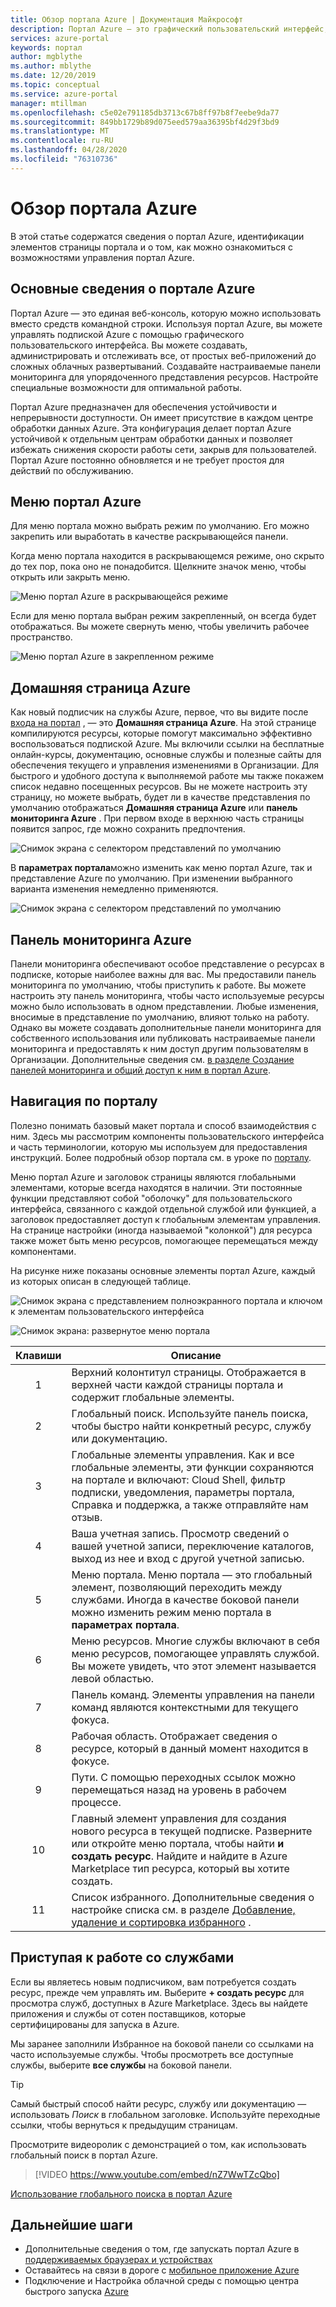 ```yaml
---
title: Обзор портала Azure | Документация Майкрософт
description: Портал Azure — это графический пользовательский интерфейс, который можно использовать для управления службами Azure. Узнайте, как перемещаться по ресурсам в портал Azure и находить их.
services: azure-portal
keywords: портал
author: mgblythe
ms.author: mblythe
ms.date: 12/20/2019
ms.topic: conceptual
ms.service: azure-portal
manager: mtillman
ms.openlocfilehash: c5e02e791185db3713c67b8ff97b8f7eebe9da77
ms.sourcegitcommit: 849bb1729b89d075eed579aa36395bf4d29f3bd9
ms.translationtype: MT
ms.contentlocale: ru-RU
ms.lasthandoff: 04/28/2020
ms.locfileid: "76310736"
---
```

# <a name="azure-portal-overview"></a>Обзор портала Azure

В этой статье содержатся сведения о портал Azure, идентификации элементов страницы портала и о том, как можно ознакомиться с возможностями управления портал Azure.

## <a name="what-is-the-azure-portal"></a>Основные сведения о портале Azure

Портал Azure — это единая веб-консоль, которую можно использовать вместо средств командной строки. Используя портал Azure, вы можете управлять подпиской Azure с помощью графического пользовательского интерфейса. Вы можете создавать, администрировать и отслеживать все, от простых веб-приложений до сложных облачных развертываний. Создавайте настраиваемые панели мониторинга для упорядоченного представления ресурсов. Настройте специальные возможности для оптимальной работы.

Портал Azure предназначен для обеспечения устойчивости и непрерывности доступности. Он имеет присутствие в каждом центре обработки данных Azure. Эта конфигурация делает портал Azure устойчивой к отдельным центрам обработки данных и позволяет избежать снижения скорости работы сети, закрыв для пользователей. Портал Azure постоянно обновляется и не требует простоя для действий по обслуживанию.

## <a name="azure-portal-menu"></a>Меню портал Azure

Для меню портала можно выбрать режим по умолчанию. Его можно закрепить или выработать в качестве раскрывающейся панели.

Когда меню портала находится в раскрывающемся режиме, оно скрыто до тех пор, пока оно не понадобится. Щелкните значок меню, чтобы открыть или закрыть меню.

![Меню портал Azure в раскрывающейся режиме](./media/azure-portal-overview/azure-portal-overview-portal-menu-flyout.png)

Если для меню портала выбран режим закрепленный, он всегда будет отображаться. Вы можете свернуть меню, чтобы увеличить рабочее пространство.

![Меню портал Azure в закрепленном режиме](./media/azure-portal-overview/azure-portal-overview-portal-menu-expandcollapse.png)

## <a name="azure-home"></a>Домашняя страница Azure

Как новый подписчик на службы Azure, первое, что вы видите после [входа на портал](https://portal.azure.com) , — это **Домашняя страница Azure**. На этой странице компилируются ресурсы, которые помогут максимально эффективно воспользоваться подпиской Azure. Мы включили ссылки на бесплатные онлайн-курсы, документацию, основные службы и полезные сайты для обеспечения текущего и управления изменениями в Организации. Для быстрого и удобного доступа к выполняемой работе мы также покажем список недавно посещенных ресурсов. Вы не можете настроить эту страницу, но можете выбрать, будет ли в качестве представления по умолчанию отображаться **Домашняя страница Azure** или **панель мониторинга Azure** . При первом входе в верхнюю часть страницы появится запрос, где можно сохранить предпочтения.

![Снимок экрана с селектором представлений по умолчанию](./media/azure-portal-overview/azure-portal-default-view.png)

В **параметрах портала**можно изменить как меню портал Azure, так и представление Azure по умолчанию. При изменении выбранного варианта изменения немедленно применяются.

![Снимок экрана с селектором представлений по умолчанию](./media/azure-portal-overview/azure-portal-overview-portal-settings-menu-home.png)

## <a name="azure-dashboard"></a>Панель мониторинга Azure

Панели мониторинга обеспечивают особое представление о ресурсах в подписке, которые наиболее важны для вас. Мы предоставили панель мониторинга по умолчанию, чтобы приступить к работе. Вы можете настроить эту панель мониторинга, чтобы часто используемые ресурсы можно было использовать в одном представлении. Любые изменения, вносимые в представление по умолчанию, влияют только на работу. Однако вы можете создавать дополнительные панели мониторинга для собственного использования или публиковать настраиваемые панели мониторинга и предоставлять к ним доступ другим пользователям в Организации. Дополнительные сведения см. [в разделе Создание панелей мониторинга и общий доступ к ним в портал Azure](../azure-portal/azure-portal-dashboards.md).

## <a name="getting-around-the-portal"></a>Навигация по порталу

Полезно понимать базовый макет портала и способ взаимодействия с ним. Здесь мы рассмотрим компоненты пользовательского интерфейса и часть терминологии, которую мы используем для предоставления инструкций. Более подробный обзор портала см. в уроке по [порталу](https://docs.microsoft.com/learn/modules/tour-azure-portal/3-navigate-the-portal).

Меню портал Azure и заголовок страницы являются глобальными элементами, которые всегда находятся в наличии. Эти постоянные функции представляют собой "оболочку" для пользовательского интерфейса, связанного с каждой отдельной службой или функцией, а заголовок предоставляет доступ к глобальным элементам управления. На странице настройки (иногда называемой "колонкой") для ресурса также может быть меню ресурсов, помогающее перемещаться между компонентами.

На рисунке ниже показаны основные элементы портал Azure, каждый из которых описан в следующей таблице.

![Снимок экрана с представлением полноэкранного портала и ключом к элементам пользовательского интерфейса](./media/azure-portal-overview/azure-portal-overview-portal-callouts.png)

![Снимок экрана: развернутое меню портала](./media/azure-portal-overview/azure-portal-overview-portal-menu-callouts.png)

|Клавиши|Описание
|:---:|---|
|1|Верхний колонтитул страницы. Отображается в верхней части каждой страницы портала и содержит глобальные элементы.|
|2| Глобальный поиск. Используйте панель поиска, чтобы быстро найти конкретный ресурс, службу или документацию.|
|3|Глобальные элементы управления. Как и все глобальные элементы, эти функции сохраняются на портале и включают: Cloud Shell, фильтр подписки, уведомления, параметры портала, Справка и поддержка, а также отправляйте нам отзыв.|
|4|Ваша учетная запись. Просмотр сведений о вашей учетной записи, переключение каталогов, выход из нее и вход с другой учетной записью.|
|5|Меню портала. Меню портала — это глобальный элемент, позволяющий переходить между службами. Иногда в качестве боковой панели можно изменить режим меню портала в **параметрах портала**.|
|6|Меню ресурсов. Многие службы включают в себя меню ресурсов, помогающее управлять службой. Вы можете увидеть, что этот элемент называется левой областью.|
|7|Панель команд. Элементы управления на панели команд являются контекстными для текущего фокуса.|
|8|Рабочая область.  Отображает сведения о ресурсе, который в данный момент находится в фокусе.|
|9|Пути. С помощью переходных ссылок можно перемещаться назад на уровень в рабочем процессе.|
|10|Главный элемент управления для создания нового ресурса в текущей подписке. Разверните или откройте меню портала, чтобы найти **и создать ресурс**. Найдите и найдите в Azure Marketplace тип ресурса, который вы хотите создать.|
|11|Список избранного. Дополнительные сведения о настройке списка см. в разделе [Добавление, удаление и сортировка избранного](../azure-portal/azure-portal-add-remove-sort-favorites.md) .|

## <a name="get-started-with-services"></a>Приступая к работе со службами

Если вы являетесь новым подписчиком, вам потребуется создать ресурс, прежде чем управлять им. Выберите **+ создать ресурс** для просмотра служб, доступных в Azure Marketplace. Здесь вы найдете приложения и службы от сотен поставщиков, которые сертифицированы для запуска в Azure.

Мы заранее заполнили Избранное на боковой панели со ссылками на часто используемые службы.  Чтобы просмотреть все доступные службы, выберите **все службы** на боковой панели.

> [!TIP]
> Самый быстрый способ найти ресурс, службу или документацию — использовать *Поиск* в глобальном заголовке. Используйте переходные ссылки, чтобы вернуться к предыдущим страницам.
>
Просмотрите видеоролик с демонстрацией о том, как использовать глобальный поиск в портал Azure.


> [!VIDEO https://www.youtube.com/embed/nZ7WwTZcQbo]

[Использование глобального поиска в портал Azure](https://www.youtube.com/watch?v=nZ7WwTZcQbo)

## <a name="next-steps"></a>Дальнейшие шаги

* Дополнительные сведения о том, где запускать портал Azure в [поддерживаемых браузерах и устройствах](../azure-portal/azure-portal-supported-browsers-devices.md)
* Оставайтесь на связи в дороге с [мобильное приложение Azure](https://azure.microsoft.com/features/azure-portal/mobile-app/)
* Подключение и Настройка облачной среды с помощью центра быстрого запуска [Azure](../azure-portal/azure-portal-quickstart-center.md)
